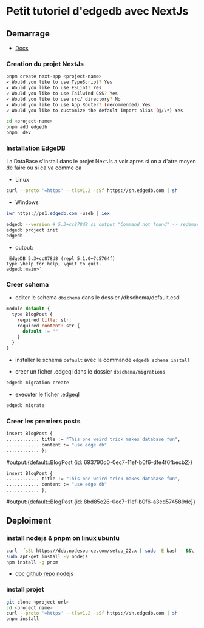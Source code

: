 # Petit tutoriel d'edgedb avec NextJs

## Demarrage

- [Docs](https://docs.edgedb.com/guides/tutorials/nextjs_app_router)

### Creation du projet NextJs

```bash
pnpm create next-app <project-name>
✔ Would you like to use TypeScript? Yes
✔ Would you like to use ESLint? Yes
✔ Would you like to use Tailwind CSS? Yes
✔ Would you like to use src/ directory? No
✔ Would you like to use App Router? (recommended) Yes
✔ Would you like to customize the default import alias (@/\*) Yes
```

```bash
cd <project-name>
pnpm add edgedb
pnpm  dev
```

### Installation EdgeDB

La DataBase s'install dans le projet NextJs a voir apres si on a d'atre moyen de faire ou si ca va comme ca

- Linux

```bash
curl --proto '=https' --tlsv1.2 -sSf https://sh.edgedb.com | sh
```

- Windows

```Powershell
iwr https://ps1.edgedb.com -useb | iex
```

```bash
edgedb --version # 5.3+cc878d8 si output "Command not found" -> redemarrer bash
edgedb project init
edgedb


```

- output:

```
 EdgeDB 5.3+cc878d8 (repl 5.1.0+7c5764f)
Type \help for help, \quit to quit.
edgedb:main>`
```

### Creer schema

- editer le schema `dbschema` dans le dossier <dossier installation>/dbschema/default.esdl

```JavaScript
module default {
  type BlogPost {
    required title: str;
    required content: str {
      default := ""
    }
  }
}
```

- installer le schema `default` avec la commande `edgedb schema install`

- creer un ficher .edgeql dans le dossier `dbschema/migrations`

```bash
edgedb migration create
```

- executer le ficher .edgeql

```bash
edgedb migrate
```

### Creer les premiers posts

```bash
insert BlogPost {
............ title := "This one weird trick makes database fun",
............ content := "use edge db"
............ };
```

#output:{default::BlogPost {id: 693790d0-0ec7-11ef-b0f6-dfe4f6fbecb2}}

```bash
insert BlogPost {
............ title := "This one weird trick makes database fun",
............ content := "use edge db"
............ };
```

#output:{default::BlogPost {id: 8bd85e26-0ec7-11ef-b0f6-a3ed574589dc}}

## Deploiment

### install nodejs & pnpm on linux ubuntu

```bash
curl -fsSL https://deb.nodesource.com/setup_22.x | sudo -E bash - &&\
sudo apt-get install -y nodejs
npm install -g pnpm
```

- [doc github repo nodejs](https://github.com/nodesource/distributions/blob/master/README.md#debian-and-ubuntu-based-distributions)

### install projet

```bash
git clone <project url>
cd <project name>
curl --proto '=https' --tlsv1.2 -sSf https://sh.edgedb.com | sh
pnpm install
```
